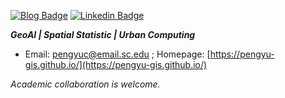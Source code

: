 [![Blog Badge](https://img.shields.io/badge/Web-PengyuChen-black)](https://pengyu-gis.github.io/)
[![Linkedin Badge](https://img.shields.io/badge/-PengyuChen-blue?style=flat-square&logo=Linkedin&logoColor=white&link=http://linkedin.com/in/pengyu-chen-a07973181/)](http://linkedin.com/in/pengyu-chen-a07973181/)

***GeoAI | Spatial Statistic | Urban Computing***

- Email: pengyuc@email.sc.edu ; Homepage: [https://pengyu-gis.github.io/](https://pengyu-gis.github.io/)

*Academic collaboration is welcome.*
